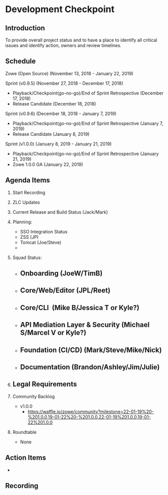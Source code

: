 # Development Checkpoint

Introduction
------------
To provide overall project status and to have a place to identify all critical issues and identify action, owners and review timelines.

Schedule
--------
Zowe (Open Source) (November 13, 2018 - January 22, 2019)

Sprint (v0.9.5) (November 27, 2018 - December 17, 2018)
- Playback/Checkpoint(go-no-go)/End of Sprint Retrospective (December 17, 2018)
- Release Candidate (December 18, 2018)

Sprint (v0.9.6) (December 18, 2018 - January 7, 2019)
- Playback/Checkpoint(go-no-go)/End of Sprint Retrospective (January 7, 2019)
- Release Candidate (January 8, 2019)

Sprint (v1.0.0) (January 8, 2019 - January 21, 2019)
- Playback/Checkpoint(go-no-go)/End of Sprint Retrospective (January 21, 2019)
- Zowe 1.0.0 GA (January 22, 2019)

Agenda Items
------------
1. Start Recording
2. ZLC Updates
3. Current Release and Build Status (Jack/Mark)
4. Planning:
    - SSO Integration Status
    - ZSS (JP)
    - Tomcat (Joe/Steve)
    -
5. Squad Status:
    - Onboarding (JoeW/TimB)
      -

    - Core/Web/Editor (JPL/Reet)
      -

    - Core/CLI  (Mike B/Jessica T or Kyle?)
      -

    - API Mediation Layer & Security (Michael S/Marcel V or Kyle?)
      -
    - Foundation (CI/CD) (Mark/Steve/Mike/Nick)
      -

    - Documentation (Brandon/Ashley/Jim/Julie)
      -
6. Legal Requirements
    -

7. Community Backlog
    - v1.0.0
      - https://waffle.io/zowe/community?milestone=22-01-19%20-%201.0.0,19-01-22%20-%201.0.0,22-01-19%201.0.0,19-01-22%201.0.0
8. Roundtable
    - None

Action Items
------------
-


Recording
-------------------------
